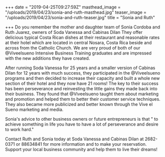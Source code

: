 +++
date = "2019-04-25T09:27:59Z"
masthead_image = "/uploads/2019/04/23/sonia-and-ruth-masthead.jpg"
teaser_image = "/uploads/2019/04/23/sonia-and-ruth-teaser.jpg"
title = "Sonia and Ruth"

+++
Do you remember the mother and daughter team of Sonia Cordoba and Ruth Juarez, owners of Soda Vanessa and Cabinas Dilan They offer delicious typical Costa Rican dishes at their restaurant and reasonable rates at their hotel which are located in central Nosara, Costa Rica beside and across from the Catholic Church. We are very proud of both of our @Viveelsueno Intensive Business Training graduates and are impressed with the new additions they have created.

After running Soda Vanessa for 25 years and a smaller version of Cabinas Dilan for 12 years with much success, they participated in the @Viveelsueno programs and then decided to increase their capacity and built a whole new section of their hotel and they now have 21 rooms! The key to their success has been perseverance and reinvesting the little gains they made back into their business. They found that @Viveelsueno taught them about marketing and promotion and helped them to better their customer service techniques. They also became more publicized and better known through the Vive el Sueno marketing and media.

Sonia's advice to other business owners or future entrepreneurs is that " to achieve something in life you have to have a lot of perseverance and desire to work hard."

Contact Ruth and Sonia today at Soda Vanessa and Cabinas Dilan at 2682-0371 or 88634841 for more information and to make your reservation. Support your local business community and help them to live their dreams!
